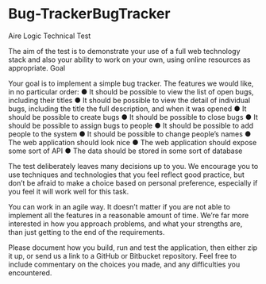 # Bug-TrackerBugTracker
Aire Logic Technical Test

The aim of the test is to demonstrate your use of a full web technology stack and also your ability to work on your own, using online resources as appropriate. Goal

Your goal is to implement a simple bug tracker. The features we would like, in no particular order:
● It should be possible to view the list of open bugs, including their titles 
● It should be possible to view the detail of individual bugs, including the title the full description, and when it was opened 
● It should be possible to create bugs 
● It should be possible to close bugs 
● It should be possible to assign bugs to people 
● It should be possible to add people to the system 
● It should be possible to change people’s names 
● The web application should look nice 
● The web application should expose some sort of API 
● The data should be stored in some sort of database

The test deliberately leaves many decisions up to you. We encourage you to use techniques and technologies that you feel reflect good practice, but don’t be afraid to make a choice based on personal preference, especially if you feel it will work well for this task.

You can work in an agile way. It doesn’t matter if you are not able to implement all the features in a reasonable amount of time. We’re far more interested in how you approach problems, and what your strengths are, than just getting to the end of the requirements.

Please document how you build, run and test the application, then either zip it up, or send us a link to a GitHub or Bitbucket repository. Feel free to include commentary on the choices you made, and any difficulties you encountered.
